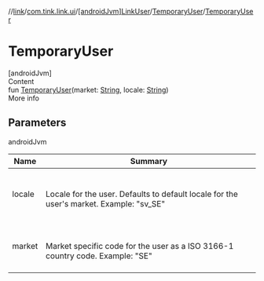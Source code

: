 //[link](../../../index.md)/[com.tink.link.ui](../../index.md)/[[androidJvm]LinkUser](../index.md)/[TemporaryUser](index.md)/[TemporaryUser](-temporary-user.md)



# TemporaryUser  
[androidJvm]  
Content  
fun [TemporaryUser](-temporary-user.md)(market: [String](https://kotlinlang.org/api/latest/jvm/stdlib/kotlin/-string/index.html), locale: [String](https://kotlinlang.org/api/latest/jvm/stdlib/kotlin/-string/index.html))  
More info  


## Parameters  
  
androidJvm  
  
|  Name|  Summary| 
|---|---|
| <a name="com.tink.link.ui/LinkUser.TemporaryUser/TemporaryUser/#kotlin.String#kotlin.String/PointingToDeclaration/"></a>locale| <a name="com.tink.link.ui/LinkUser.TemporaryUser/TemporaryUser/#kotlin.String#kotlin.String/PointingToDeclaration/"></a><br><br>Locale for the user. Defaults to default locale for the user's market. Example: "sv_SE"<br><br>
| <a name="com.tink.link.ui/LinkUser.TemporaryUser/TemporaryUser/#kotlin.String#kotlin.String/PointingToDeclaration/"></a>market| <a name="com.tink.link.ui/LinkUser.TemporaryUser/TemporaryUser/#kotlin.String#kotlin.String/PointingToDeclaration/"></a><br><br>Market specific code for the user as a ISO 3166-1 country code. Example: "SE"<br><br>
  
  



